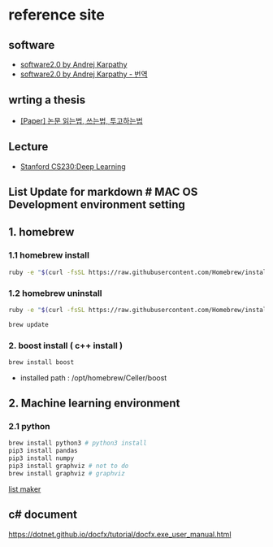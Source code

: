 # reference site  

## software  

* [software2.0 by Andrej Karpathy](https://karpathy.medium.com/software-2-0-a64152b37c35 "software2.0")  
* [software2.0 by Andrej Karpathy - 번역](https://gist.github.com/haje01/d2518ea998ab2de102b072fed600c0a4 "software2.0 번역")  

## wrting a thesis

* [[Paper] 논문 읽는법, 쓰는법, 투고하는법]( https://theorydb.github.io/dev/2019/08/27/dev-papertomath-paper-io/ "paper")  

## Lecture  

* [Stanford CS230:Deep Learning](https://www.youtube.com/watch?v=733m6qBH-jI "stanford")   

## List Update for markdown # MAC OS Development environment setting

## 1. homebrew

### 1.1 homebrew install

```bash
ruby -e "$(curl -fsSL https://raw.githubusercontent.com/Homebrew/install/master/install)"
```

### 1.2 homebrew uninstall

```bash
ruby -e "$(curl -fsSL https://raw.githubusercontent.com/Homebrew/install/master/uninstall)"
```

```bash
brew update
```

### 2. boost install ( c++ install )

```bash
brew install boost 
```

- installed path : /opt/homebrew/Celler/boost

## 2. Machine learning environment 

### 2.1 python

```bash
brew install python3 # python3 install 
pip3 install pandas
pip3 install numpy
pip3 install graphviz # not to do 
brew install graphviz # graphviz
```


[list maker](http://ecotrust-canada.github.io/markdown-toc/)  

## c# document 

https://dotnet.github.io/docfx/tutorial/docfx.exe_user_manual.html  

